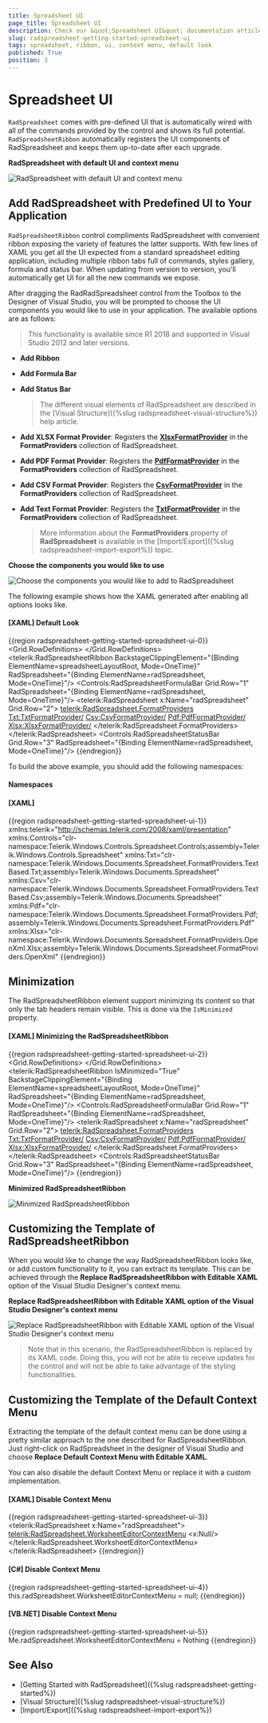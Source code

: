 ```yaml
---
title: Spreadsheet UI
page_title: Spreadsheet UI
description: Check our &quot;Spreadsheet UI&quot; documentation article for the RadSpreadsheet WPF control.
slug: radspreadsheet-getting-started-spreadsheet-ui
tags: spreadsheet, ribbon, ui, context menu, default look
published: True
position: 3
---
```


# Spreadsheet UI

`RadSpreadsheet` comes with pre-defined UI that is automatically wired with all of the commands provided by the control and shows its full potential. `RadSpreadsheetRibbon` automatically registers the UI components of RadSpreadsheet and keeps them up-to-date after each upgrade.

__RadSpreadsheet with default UI and context menu__

![RadSpreadsheet with default UI and context menu](images/RadSpreadsheet_Ribbon_01.png)

## Add RadSpreadsheet with Predefined UI to Your Application

`RadSpreadsheetRibbon` control compliments RadSpreadsheet with convenient ribbon exposing the variety of features the latter supports. With few lines of XAML you get all the UI expected from a standard spreadsheet editing application, including multiple ribbon tabs full of commands, styles gallery, formula and status bar. When updating from version to version, you'll automatically get UI for all the new commands we expose.

After dragging the RadRadSpreadsheet control from the Toolbox to the Designer of Visual Studio, you will be prompted to choose the UI components you would like to use in your application. The available options are as follows:

>This functionality is available since R1 2018 and supported in Visual Studio 2012 and later versions.

* __Add Ribbon__

* __Add Formula Bar__

* __Add Status Bar__

	> The different visual elements of RadSpreadsheet are described in the [Visual Structure]({%slug radspreadsheet-visual-structure%}) help article.

* __Add XLSX Format Provider__: Registers the [__XlsxFormatProvider__](https://docs.telerik.com/devtools/document-processing/libraries/radspreadprocessing/formats-and-conversion/xlsx/xlsxformatprovider) in the __FormatProviders__ collection of RadSpreadsheet.

* __Add PDF Format Provider__: Registers the [__PdfFormatProvider__](https://docs.telerik.com/devtools/document-processing/libraries/radspreadprocessing/formats-and-conversion/pdf/pdfformatprovider) in the __FormatProviders__ collection of RadSpreadsheet.

* __Add CSV Format Provider__: Registers the [__CsvFormatProvider__](https://docs.telerik.com/devtools/document-processing/libraries/radspreadprocessing/formats-and-conversion/csv/csvformatprovider) in the __FormatProviders__ collection of RadSpreadsheet.

* __Add Text Format Provider__: Registers the [__TxtFormatProvider__](https://docs.telerik.com/devtools/document-processing/libraries/radspreadprocessing/formats-and-conversion/txt/txtformatprovider) in the __FormatProviders__ collection of RadSpreadsheet.

	> More information about the __FormatProviders__ property of __RadSpreadsheet__ is available in the [Import/Export]({%slug radspreadsheet-import-export%}) topic.

__Choose the components you would like to use__

![Choose the components you would like to add to RadSpreadsheet](images/RadSpreadsheet_Ribbon_02.png)

The following example shows how the XAML generated after enabling all options looks like.

#### __[XAML] Default Look__
{{region radspreadsheet-getting-started-spreadsheet-ui-0}}
	<Grid x:Name="spreadsheetLayoutRoot">
	    <Grid.RowDefinitions>
	        <RowDefinition Height="Auto"/>
	        <RowDefinition Height="Auto"/>
	        <RowDefinition/>
	        <RowDefinition Height="Auto"/>
	    </Grid.RowDefinitions>
	    <telerik:RadSpreadsheetRibbon BackstageClippingElement="{Binding ElementName=spreadsheetLayoutRoot, Mode=OneTime}" RadSpreadsheet="{Binding ElementName=radSpreadsheet, Mode=OneTime}"/>
	    <Controls:RadSpreadsheetFormulaBar Grid.Row="1" RadSpreadsheet="{Binding ElementName=radSpreadsheet, Mode=OneTime}"/>
	    <telerik:RadSpreadsheet x:Name="radSpreadsheet" Grid.Row="2">
	        <telerik:RadSpreadsheet.FormatProviders>
	            <Txt:TxtFormatProvider/>
	            <Csv:CsvFormatProvider/>
	            <Pdf:PdfFormatProvider/>
	            <Xlsx:XlsxFormatProvider/>
	        </telerik:RadSpreadsheet.FormatProviders>
	    </telerik:RadSpreadsheet>
	    <Controls:RadSpreadsheetStatusBar Grid.Row="3" RadSpreadsheet="{Binding ElementName=radSpreadsheet, Mode=OneTime}"/>
	</Grid>
{{endregion}}

To build the above example, you should add the following namespaces:

#### Namespaces

#### __[XAML]__
{{region radspreadsheet-getting-started-spreadsheet-ui-1}}
	xmlns:telerik="http://schemas.telerik.com/2008/xaml/presentation" 
    xmlns:Controls="clr-namespace:Telerik.Windows.Controls.Spreadsheet.Controls;assembly=Telerik.Windows.Controls.Spreadsheet" 
    xmlns:Txt="clr-namespace:Telerik.Windows.Documents.Spreadsheet.FormatProviders.TextBased.Txt;assembly=Telerik.Windows.Documents.Spreadsheet"
    xmlns:Csv="clr-namespace:Telerik.Windows.Documents.Spreadsheet.FormatProviders.TextBased.Csv;assembly=Telerik.Windows.Documents.Spreadsheet" 
    xmlns:Pdf="clr-namespace:Telerik.Windows.Documents.Spreadsheet.FormatProviders.Pdf;assembly=Telerik.Windows.Documents.Spreadsheet.FormatProviders.Pdf"
    xmlns:Xlsx="clr-namespace:Telerik.Windows.Documents.Spreadsheet.FormatProviders.OpenXml.Xlsx;assembly=Telerik.Windows.Documents.Spreadsheet.FormatProviders.OpenXml" 
{{endregion}}

## Minimization

The RadSpreadsheetRibbon element support minimizing its content so that only the tab headers remain visible. This is done via the `IsMinimized` property. 

#### __[XAML] Minimizing the RadSpreadsheetRibbon__
{{region radspreadsheet-getting-started-spreadsheet-ui-2}}
	<Grid x:Name="spreadsheetLayoutRoot">
	    <Grid.RowDefinitions>
	        <RowDefinition Height="Auto"/>
	        <RowDefinition Height="Auto"/>
	        <RowDefinition/>
	        <RowDefinition Height="Auto"/>
	    </Grid.RowDefinitions>
	    <telerik:RadSpreadsheetRibbon IsMinimized="True" BackstageClippingElement="{Binding ElementName=spreadsheetLayoutRoot, Mode=OneTime}" RadSpreadsheet="{Binding ElementName=radSpreadsheet, Mode=OneTime}"/>
	    <Controls:RadSpreadsheetFormulaBar Grid.Row="1" RadSpreadsheet="{Binding ElementName=radSpreadsheet, Mode=OneTime}"/>
	    <telerik:RadSpreadsheet x:Name="radSpreadsheet" Grid.Row="2">
	        <telerik:RadSpreadsheet.FormatProviders>
	            <Txt:TxtFormatProvider/>
	            <Csv:CsvFormatProvider/>
	            <Pdf:PdfFormatProvider/>
	            <Xlsx:XlsxFormatProvider/>
	        </telerik:RadSpreadsheet.FormatProviders>
	    </telerik:RadSpreadsheet>
	    <Controls:RadSpreadsheetStatusBar Grid.Row="3" RadSpreadsheet="{Binding ElementName=radSpreadsheet, Mode=OneTime}"/>
	</Grid>
{{endregion}}

__Minimized RadSpreadsheetRibbon__

![Minimized RadSpreadsheetRibbon](images/radspreadsheet-ribbon-minimized.png)

## Customizing the Template of RadSpreadsheetRibbon

When you would like to change the way RadSpreadsheetRibbon looks like, or add custom functionality to it, you can extract its template. This can be achieved through the __Replace RadSpreadsheetRibbon with Editable XAML__ option of the Visual Studio Designer's context menu.

__Replace RadSpreadsheetRibbon with Editable XAML option of the Visual Studio Designer's context menu__

![Replace RadSpreadsheetRibbon with Editable XAML option of the Visual Studio Designer's context menu](images/RadSpreadsheet_Ribbon_03.png)

> Note that in this scenario, the RadSpreadsheetRibbon is replaced by its XAML code. Doing this, you will not be able to receive updates for the control and will not be able to take advantage of the styling functionalities. 

## Customizing the Template of the Default Context Menu

Extracting the template of the default context menu can be done using a pretty similar approach to the one described for RadSpreadsheetRibbon. Just right-click on RadSpreadsheet in the designer of Visual Studio and choose __Replace Default Context Menu with Editable XAML__.

You can also disable the default Context Menu or replace it with a custom implementation.

#### __[XAML] Disable Context Menu__
{{region radspreadsheet-getting-started-spreadsheet-ui-3}}
	<telerik:RadSpreadsheet x:Name="radSpreadsheet">
	    <telerik:RadSpreadsheet.WorksheetEditorContextMenu>
	        <x:Null/>
	    </telerik:RadSpreadsheet.WorksheetEditorContextMenu>
	</telerik:RadSpreadsheet>
{{endregion}}

#### __[C#] Disable Context Menu__
{{region radspreadsheet-getting-started-spreadsheet-ui-4}}
	this.radSpreadsheet.WorksheetEditorContextMenu = null;
{{endregion}}

#### __[VB.NET] Disable Context Menu__
{{region radspreadsheet-getting-started-spreadsheet-ui-5}}
	Me.radSpreadsheet.WorksheetEditorContextMenu = Nothing
{{endregion}}

## See Also

* [Getting Started with RadSpreadsheet]({%slug radspreadsheet-getting-started%})
* [Visual Structure]({%slug radspreadsheet-visual-structure%})
* [Import/Export]({%slug radspreadsheet-import-export%})
